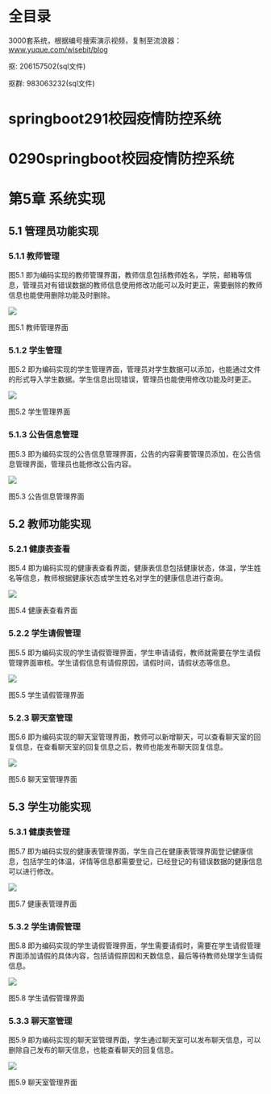 # 全目录

3000套系统，根据编号搜索演示视频，复制至流浪器：www.yuque.com/wisebit/blog


<p>抠: 206157502(sql文件)</p>
<p>抠群: 983063232(sql文件)</p>


# springboot291校园疫情防控系统
# 0290springboot校园疫情防控系统

# 第5章 系统实现

## 5.1 管理员功能实现
### 5.1.1 教师管理
图5.1 即为编码实现的教师管理界面，教师信息包括教师姓名，学院，邮箱等信息，管理员对有错误数据的教师信息使用修改功能可以及时更正，需要删除的教师信息也能使用删除功能及时删除。

![](/md/blog.017.png)

图5.1 教师管理界面
### 5.1.2 学生管理
图5.2 即为编码实现的学生管理界面，管理员对学生数据可以添加，也能通过文件的形式导入学生数据。学生信息出现错误，管理员也能使用修改功能及时更正。

![](/md/blog.018.png)

图5.2 学生管理界面
### 5.1.3 公告信息管理
图5.3 即为编码实现的公告信息管理界面，公告的内容需要管理员添加，在公告信息管理界面，管理员也能修改公告内容。

![](/md/blog.019.png)

图5.3 公告信息管理界面
## 5.2 教师功能实现
### 5.2.1 健康表查看
图5.4 即为编码实现的健康表查看界面，健康表信息包括健康状态，体温，学生姓名等信息，教师根据健康状态或学生姓名对学生的健康信息进行查询。

![](/md/blog.020.png)

图5.4 健康表查看界面
### 5.2.2 学生请假管理
图5.5 即为编码实现的学生请假管理界面，学生申请请假，教师就需要在学生请假管理界面审核。学生请假信息有请假原因，请假时间，请假状态等信息。

![](/md/blog.021.png)

图5.5 学生请假管理界面
### 5.2.3 聊天室管理
图5.6 即为编码实现的聊天室管理界面，教师可以新增聊天，可以查看聊天室的回复信息，在查看聊天室的回复信息之后，教师也能发布聊天回复信息。

![](/md/blog.022.png)

图5.6 聊天室管理界面
## 5.3 学生功能实现
### 5.3.1 健康表管理
图5.7 即为编码实现的健康表管理界面，学生自己在健康表管理界面登记健康信息，包括学生的体温，详情等信息都需要登记，已经登记的有错误数据的健康信息可以进行修改。

![](/md/blog.023.png)

图5.7 健康表管理界面
### 5.3.2 学生请假管理
图5.8 即为编码实现的学生请假管理界面，学生需要请假时，需要在学生请假管理界面添加请假的具体内容，包括请假原因和天数信息，最后等待教师处理学生请假信息。

![](/md/blog.024.png)

图5.8 学生请假管理界面
### 5.3.3 聊天室管理
图5.9 即为编码实现的聊天室管理界面，学生通过聊天室可以发布聊天信息，可以删除自己发布的聊天信息，也能查看聊天的回复信息。

![](/md/blog.025.png)

图5.9 聊天室管理界面
# 









